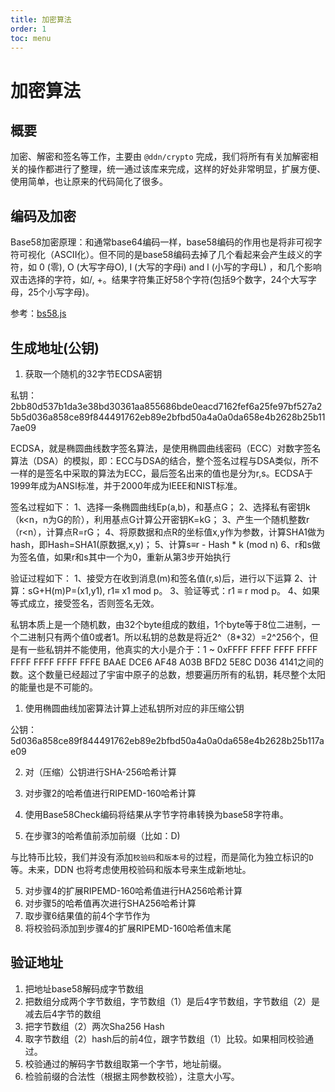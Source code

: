 ```yaml
---
title: 加密算法
order: 1                      
toc: menu
---
```


# 加密算法

## 概要

加密、解密和签名等工作，主要由 `@ddn/crypto` 完成，我们将所有有关加解密相关的操作都进行了整理，统一通过该库来完成，这样的好处非常明显，扩展方便、使用简单，也让原来的代码简化了很多。

## 编码及加密

Base58加密原理：和通常base64编码一样，base58编码的作用也是将非可视字符可视化（ASCII化）。但不同的是base58编码去掉了几个看起来会产生歧义的字符，如 0 (零), O (大写字母O), I (大写的字母i) and l (小写的字母L) ，和几个影响双击选择的字符，如/, +。结果字符集正好58个字符(包括9个数字，24个大写字母，25个小写字母)。

参考：[bs58.js](../packages/crypto/src/base58check/bs58.js)

## 生成地址(公钥)

1. 获取一个随机的32字节ECDSA密钥

私钥：
2bb80d537b1da3e38bd30361aa855686bde0eacd7162fef6a25fe97bf527a25b5d036a858ce89f844491762eb89e2bfbd50a4a0a0da658e4b2628b25b117ae09

ECDSA，就是椭圆曲线数字签名算法，是使用椭圆曲线密码（ECC）对数字签名算法（DSA）的模拟，即：ECC与DSA的结合，整个签名过程与DSA类似，所不一样的是签名中采取的算法为ECC，最后签名出来的值也是分为r,s。ECDSA于1999年成为ANSI标准，并于2000年成为IEEE和NIST标准。

签名过程如下：
1、选择一条椭圆曲线Ep(a,b)，和基点G；
2、选择私有密钥k（k<n，n为G的阶），利用基点G计算公开密钥K=kG；
3、产生一个随机整数r（r<n），计算点R=rG；
4、将原数据和点R的坐标值x,y作为参数，计算SHA1做为hash，即Hash=SHA1(原数据,x,y)；
5、计算s≡r - Hash * k (mod n)
6、r和s做为签名值，如果r和s其中一个为0，重新从第3步开始执行

验证过程如下：
1、接受方在收到消息(m)和签名值(r,s)后，进行以下运算
2、计算：sG+H(m)P=(x1,y1), r1≡ x1 mod p。
3、验证等式：r1 ≡ r mod p。
4、如果等式成立，接受签名，否则签名无效。

私钥本质上是一个随机数，由32个byte组成的数组，1个byte等于8位二进制，一个二进制只有两个值0或者1。所以私钥的总数是将近2^（8*32）=2^256个，但是有一些私钥并不能使用，他真实的大小是介于：1 ~ 0xFFFF FFFF FFFF FFFF FFFF FFFF FFFF FFFE BAAE DCE6 AF48 A03B BFD2 5E8C D036 4141之间的数。这个数量已经超过了宇宙中原子的总数，想要遍历所有的私钥，耗尽整个太阳的能量也是不可能的。

1. 使用椭圆曲线加密算法计算上述私钥所对应的非压缩公钥

公钥：
5d036a858ce89f844491762eb89e2bfbd50a4a0a0da658e4b2628b25b117ae09

2. 对（压缩）公钥进行SHA-256哈希计算

3. 对步骤2的哈希值进行RIPEMD-160哈希计算

4. 使用Base58Check编码将结果从字节字符串转换为base58字符串。

5. 在步骤3的哈希值前添加前缀（比如：D)

与比特币比较，我们并没有添加`校验码`和`版本号`的过程，而是简化为独立标识的`D`等。未来，DDN 也将考虑使用校验码和版本号来生成新地址。

5. 对步骤4的扩展RIPEMD-160哈希值进行HA256哈希计算
6. 对步骤5的哈希值再次进行SHA256哈希计算
7. 取步骤6结果值的前4个字节作为
8. 将校验码添加到步骤4的扩展RIPEMD-160哈希值末尾

## 验证地址

1. 把地址base58解码成字节数组
2. 把数组分成两个字节数组，字节数组（1）是后4字节数组，字节数组（2）是减去后4字节的数组
3. 把字节数组（2）两次Sha256 Hash
4. 取字节数组（2）hash后的前4位，跟字节数组（1）比较。如果相同校验通过。
5. 校验通过的解码字节数组取第一个字节，地址前缀。
6. 检验前缀的合法性（根据主网参数校验），注意大小写。

